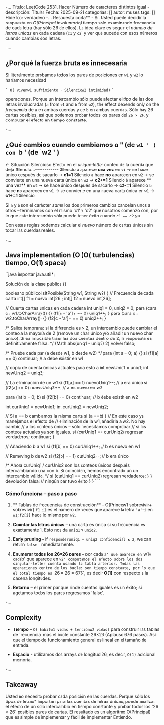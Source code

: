 -...
Título: LeetCode 2531. Hacer Número de caracteres distintos igual -
descripción: Titular
Fecha: 2025-09-21
categorías: []
autor: muses
tags: []
HideToc: verdadero
-...
Respuesta corta** - Sí.
Usted puede decidir la respuesta en *O(Principal involuntario)* tiempo sólo examinando
frecuencia de cada letra (hay sólo 26 de ellos).
La idea clave es seguir el *número de letras únicas* en cada cadena
(`c1` y `c2`) y ver qué sucede con esos números cuando cambias dos
letras.

-...

## ¿Por qué la fuerza bruta es innecesaria

Si literalmente probamos todos los pares de posiciones en `w1` y `w2` lo haríamos
necesidad

`` `
O( vivenw1 sufrimiento · Silenciow2 intimidad)
`` `

operaciones.
Porque un intercambio sólo puede afectar el *tipo* de las dos letras involucradas
(`a` from `w1` and `b` from `w2`), the effect depends only on the
*frecuencia* de `a` en ambas cuerdas y de `b` en ambas cuerdas.
Sólo hay 26 cartas posibles, así que podemos probar todos los pares del `26 × 26`.
y computar el efecto en tiempo constante.

-...

## ¿Qué cambios cuando cambiamos a " (de `w1 ' ) con `b ' (de `w2 ' )

← Situación Silencioso Efecto en el *unique‐letter* conteo de la cuerda que deja
Silencio...------------
Silencio `a` aparece **una vez** en `w1` → se hace único después de sacarlo → **c1=1**
Silencio `a` hace **no** aparecen en `w2` → se convierte en una nueva carta única en `w2` → **c2+=1**
Silencio `b` aparece ** una vez** en `w2` → se hace único después de sacarlo → **c2-=1**
Silencio `b` hace **no** aparecen en `w1` → se convierte en una nueva carta única en `w1` → **c1+=1** Silencio

Si `a` y `b` son el carácter *same* los dos primeros cambios cancelan
unos a otros – terminamos con el mismo 'c1' y 'c2' que nosotros
comenzó con, por lo que este intercambio sólo puede tener éxito cuando `c1 == c2` ya.

Con estas reglas podemos calcular el *nuevo* número de cartas únicas
sin tocar las cuerdas reales.

-...

## Java implementation (O (O( turbulencias) tiempo, O(1) space)

``java
importar java.util*;

Solución de la clase pública {}

booleano público isItPosible(String w1, String w2) {
// Frecuencia de cada carta
int[] f1 = nuevo int[26];
int[] f2 = nuevo int[26];

// Cuenta cartas únicas en cada cadena
int uniq1 = 0, uniq2 = 0;
para (cara c : w1.toCharArray()) {}
(f1[c - 'a']+ == 0) uniq1++;
}
para (cara c : w2.toCharArray()) {}
(f2[c - 'a']+ == 0) uniq2++;
}

/* Salida temprana: si la diferencia es > 2, un intercambio puede cambiar
el conteo a la mayoría de 2 (remove un char único y/o añadir un
nuevo char único). Si es imposible traer las dos cuentas
dentro de 2, la respuesta es definitivamente falsa. */
(Math.abs(uniq1 - uniq2) 2) volver falso;

/* Pruebe cada par (a desde w1, b desde w2) */
para (int a = 0; a) {}
si (f1[a] == 0) continuar; // a debe existir en w1

// copia de cuenta únicas actuales para esto a
int newUniq1 = uniq1;
int newUniq2 = uniq2;

// La eliminación de un w1
si (f1[a] == 1) nuevoUniq1--; // a era único
si (f2[a] == 0) nuevoUniq2++; // a es nuevo en w2

para (int b = 0; b)
si (f2[b] == 0) continuar; // b debe existir en w2

int curUniq1 = newUniq1;
int curUniq2 = newUniq2;

// Si a == b cambiamos la misma carta
si (a ==b) {
// En este caso ya manejamos el efecto de
// eliminación de la w1, añadirla a w2. No hay cambio
// a los conteos únicos – sólo necesitamos comprobar
// si los conteos actuales ya son iguales.
si (curUniq1 == curUniq2) regresan verdaderos;
continuar;
}

// Añadiendo b a w1
si (f1[b] == 0) curUniq1++; // b es nuevo en w1

// Removing b de w2
si (f2[b] == 1) curUniq2--; // b era único

/* Ahora curUniq1 / curUniq2 son los conteos únicos después
intercambiando una con b. Si coinciden, hemos encontrado un
un intercambio válido. */
si (curUniq1 == curUniq2) regresan verdaderos;
}
}
devolución falsa; // ningún par tuvo éxito
}
}
`` `

### Cómo funciona – paso a paso

1. ** Tablas de frecuencias de construcción** – O(Princew1 sobrevivir+ sobrevivir)
`f1[i]` es el número de veces que aparece la letra `'a'+i` en `w1`;
`f2[i]` hace lo mismo por `w2`.

2. **Countar las letras únicas** – una carta es única si su frecuencia
es exactamente 1.
Esto nos da `uniq1` y `uniq2`.

3. **Early pruning** – if `responderuniq1 – uniq2 confidencial ≤ 2`, we can return `false `
inmediatamente.

4. **Enumerar todos los 26×26 pares** – por cada `a' que aparece en `w1`
y cada `b' que aparece en `w2' computamos el efecto sobre los dos
singular-letter cuenta usando la tabla anterior.
Todas las operaciones dentro de los bucles son tiempo constante, por lo que el total
tiempo es `26 × 26 = 676`, es decir **O(1)** con respecto a la cadena
longitudes.

5. **Retorno** – el primer par que rinde cuentas iguales es un éxito;
si agotamos todos los pares regresamos 'falso'.

-...

## Complexity

- **Tiempo** – `O( habitw1 vidas + tenciónw2 vidas)` para construir las tablas de frecuencia, más
el bucle constante 26×26 (Aplauso 676 pasos).
Así que el tiempo de funcionamiento general es lineal en el tamaño de entrada.

- **Espacio** - utilizamos dos arrays de longitud 26, es decir, `O(1)` adicional
memoria.

-...

## Takeaway

Usted no necesita probar cada posición en las cuerdas.
Porque sólo los tipos de letras* importan para las cuentas de letras únicas,
puede analizar el efecto de un solo intercambio en tiempo constante y
probar todos los '26 × 26` posibles pares de cartas. El resultado es un
algoritmo O(Principal) que es simple de implementar y fácil de implementar
Entiendo.